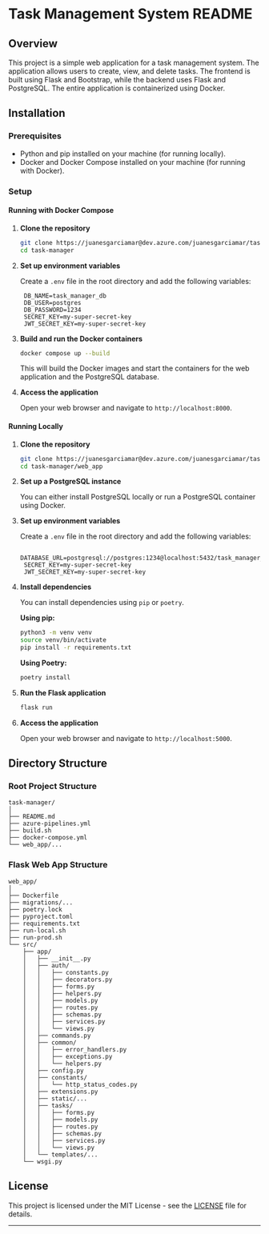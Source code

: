# Task Management System README

## Overview

This project is a simple web application for a task management system. The application allows users to create, view, and delete tasks. The frontend is built using Flask and Bootstrap, while the backend uses Flask and PostgreSQL. The entire application is containerized using Docker.

## Installation

### Prerequisites

- Python and pip installed on your machine (for running locally).
- Docker and Docker Compose installed on your machine (for running with Docker).

### Setup

#### Running with Docker Compose

1. **Clone the repository**

   ```bash
   git clone https://juanesgarciamar@dev.azure.com/juanesgarciamar/task-manager/_git/task-manager
   cd task-manager
   ```

2. **Set up environment variables**

   Create a `.env` file in the root directory and add the following variables:

   ```env
    DB_NAME=task_manager_db
    DB_USER=postgres
    DB_PASSWORD=1234
    SECRET_KEY=my-super-secret-key
    JWT_SECRET_KEY=my-super-secret-key
   ```

3. **Build and run the Docker containers**

   ```bash
   docker compose up --build
   ```

   This will build the Docker images and start the containers for the web application and the PostgreSQL database.

4. **Access the application**

   Open your web browser and navigate to `http://localhost:8000`.

#### Running Locally

1. **Clone the repository**

   ```bash
   git clone https://juanesgarciamar@dev.azure.com/juanesgarciamar/task-manager/_git/task-manager
   cd task-manager/web_app
   ```

2. **Set up a PostgreSQL instance**

   You can either install PostgreSQL locally or run a PostgreSQL container using Docker.

3. **Set up environment variables**

   Create a `.env` file in the root directory and add the following variables:

   ```env
    DATABASE_URL=postgresql://postgres:1234@localhost:5432/task_manager_db
    SECRET_KEY=my-super-secret-key
    JWT_SECRET_KEY=my-super-secret-key
   ```

4. **Install dependencies**

   You can install dependencies using `pip` or `poetry`.

   **Using pip:**

   ```bash
   python3 -m venv venv
   source venv/bin/activate
   pip install -r requirements.txt
   ```

   **Using Poetry:**

   ```bash
   poetry install
   ```

5. **Run the Flask application**

   ```bash
   flask run
   ```

6. **Access the application**

   Open your web browser and navigate to `http://localhost:5000`.

## Directory Structure

### Root Project Structure

```
task-manager/
│
├── README.md
├── azure-pipelines.yml
├── build.sh
├── docker-compose.yml
└── web_app/...
```

### Flask Web App Structure

```
web_app/
│
├── Dockerfile
├── migrations/...
├── poetry.lock
├── pyproject.toml
├── requirements.txt
├── run-local.sh
├── run-prod.sh
└── src/
    ├── app/
    │   ├── __init__.py
    │   ├── auth/
    │   │   ├── constants.py
    │   │   ├── decorators.py
    │   │   ├── forms.py
    │   │   ├── helpers.py
    │   │   ├── models.py
    │   │   ├── routes.py
    │   │   ├── schemas.py
    │   │   ├── services.py
    │   │   └── views.py
    │   ├── commands.py
    │   ├── common/
    │   │   ├── error_handlers.py
    │   │   ├── exceptions.py
    │   │   └── helpers.py
    │   ├── config.py
    │   ├── constants/
    │   │   └── http_status_codes.py
    │   ├── extensions.py
    │   ├── static/...
    │   ├── tasks/
    │   │   ├── forms.py
    │   │   ├── models.py
    │   │   ├── routes.py
    │   │   ├── schemas.py
    │   │   ├── services.py
    │   │   └── views.py
    │   └── templates/...
    └── wsgi.py
```

## License

This project is licensed under the MIT License - see the [LICENSE](LICENSE) file for details.

---
